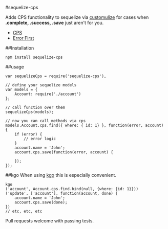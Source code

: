 #sequelize-cps

Adds CPS functionality to sequelize via [customulize](https://www.npmjs.org/package/customulize) for cases when __.complete, .success, .save__
just aren't for you.



* [CPS](http://en.wikipedia.org/wiki/Continuation-passing_style)
* [Error First](http://fredkschott.com/post/2014/03/understanding-error-first-callbacks-in-node-js/)

##Installation

    npm install sequelize-cps

##usage

    var sequelizeCps = require('sequelize-cps'),

    // define your sequelize models
    var models = {
        Account: require('./account')
    };

    // call function over them
    sequelizeCps(models);

    // now you can call methods via cps
    models.Account.cps.find({ where: { id: 1} }, function(error, account) {
        if (error) {
            // error logic
        }
        account.name = 'John';
        account.cps.save(function(error, account) {

        });
    });

##kgo
When using [kgo](https://www.npmjs.org/package/kgo) this is especially convenient.

    kgo
    ('account', Account.cps.find.bind(null, {where: {id: 1}}))
    ('update', ['account'], function(account, done) {
        account.name = 'John';
        account.cps.save(done);
    })
    // etc, etc, etc

Pull requests welcome with passing tests.
